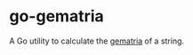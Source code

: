 # go-gematria
A Go utility to calculate the [gematria](https://en.wikipedia.org/wiki/Gematria) of a string.
